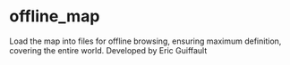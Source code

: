 # offline_map
Load the map into files for offline browsing, ensuring maximum definition, covering the entire world. Developed by Eric Guiffault
